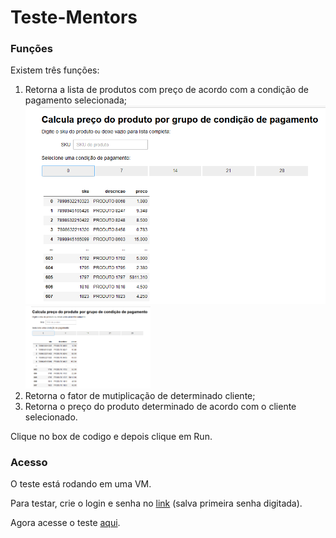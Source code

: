# Teste-Mentors

### Funções

Existem três funções:

1. Retorna a lista de produtos com preço de acordo com a condição de pagamento selecionada;
   ![funcao1](funcao1.png)
   <img src="funcao1.png" alt="drawing" width="200"/>
3. Retorna o fator de mutiplicação de determinado cliente;
4. Retorna o preço do produto determinado de acordo com o cliente selecionado.

Clique no box de codigo e depois clique em Run.

### Acesso

O teste está rodando em uma VM.

Para testar, crie o login e senha no [link](http://34.151.208.60) (salva primeira senha digitada).

Agora acesse o teste [aqui](http://34.151.208.60/hub/user-redirect/git-pull?repo=https://github.com/LucasTieni/Teste-Mentors&branch=main&subPath=TesteMentors.ipynb&app=notebook).



